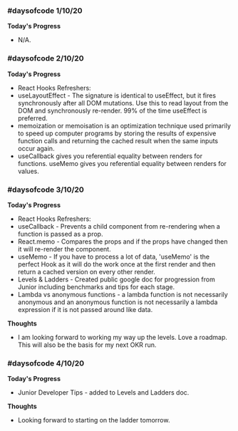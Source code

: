 ### #daysofcode 1/10/20 

**Today's Progress**
- N/A.

### #daysofcode 2/10/20 

**Today's Progress**
- React Hooks Refreshers:
- useLayoutEffect - The signature is identical to useEffect, but it fires synchronously after all DOM mutations. Use this to read layout from the DOM and synchronously re-render. 99% of the time useEffect is preferred.
- memoization or memoisation is an optimization technique used primarily to speed up computer programs by storing the results of expensive function calls and returning the cached result when the same inputs occur again.
- useCallback gives you referential equality between renders for functions. useMemo gives you referential equality between renders for values.

### #daysofcode 3/10/20 

**Today's Progress**
- React Hooks Refreshers:
- useCallback - Prevents a child component from re-rendering when a function is passed as a prop.
- React.memo - Compares the props and if the props have changed then it will re-render the component.
- useMemo - If you have to process a lot of data, 'useMemo' is the perfect Hook as it will do the work once at the first render and then return a cached version on every other render.
- Levels & Ladders - Created public google doc for progression from Junior including benchmarks and tips for each stage. 
- Lambda vs anonymous functions - a lambda function is not necessarily anonymous and an anonymous function is not necessarily a lambda expression if it is not passed around like data.

**Thoughts** 
- I am looking forward to working my way up the levels. Love a roadmap. This will also be the basis for my next OKR run.

### #daysofcode 4/10/20 

**Today's Progress**
- Junior Developer Tips - added to Levels and Ladders doc.

**Thoughts** 
- Looking forward to starting on the ladder tomorrow.
